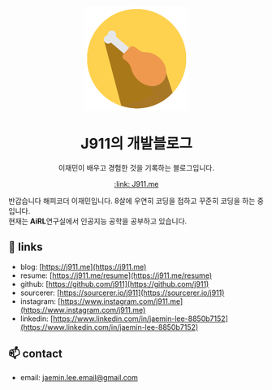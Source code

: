 <p align="center">
  <img src="assets/image/logo-round.png">
  <h1 align="center">J911의 개발블로그</h1>
  <p align="center">이재민이 배우고 경험한 것을 기록하는 블로그입니다.</p>
  <p align="center"><a href="https://j911.me" tareget="_blank">:link: J911.me</a></p>
</p>

반갑습니다 해피코더 이재민입니다. 8살에 우연히 코딩을 접하고 꾸준히 코딩을 하는 중입니다.    
현재는 **AiRL**연구실에서 인공지능 공학을 공부하고 있습니다.

## :link: links
- blog: [https://j911.me](https://j911.me)
- resume: [https://j911.me/resume](https://j911.me/resume)
- github: [https://github.com/j911](https://github.com/j911)
- sourcerer: [https://sourcerer.io/j911](https://sourcerer.io/j911)
- instagram: [https://www.instagram.com/j911.me](https://www.instagram.com/j911.me)
- linkedin: [https://www.linkedin.com/in/jaemin-lee-8850b7152](https://www.linkedin.com/in/jaemin-lee-8850b7152)

## :mailbox: contact
- email: jaemin.lee.email@gmail.com
